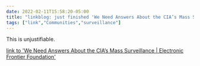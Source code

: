 ```yaml
---
date: 2022-02-11T15:58:20-05:00
title: "linkblog: just finished 'We Need Answers About the CIA’s Mass Surveillance | Electronic Frontier Foundation'"
tags: ["link","Communities","surveillance"]
---
```

This is unjustifiable.
 
[link to 'We Need Answers About the CIA’s Mass Surveillance | Electronic Frontier Foundation'](https://www.eff.org/deeplinks/2022/02/we-need-answers-about-cias-mass-surveillance)
